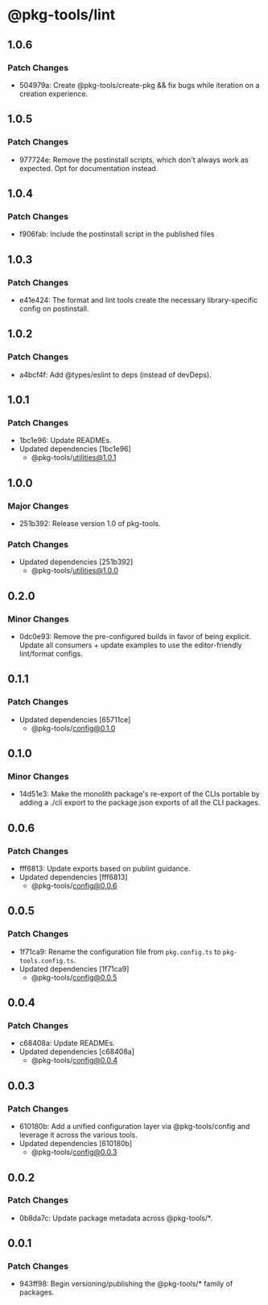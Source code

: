 # @pkg-tools/lint

## 1.0.6

### Patch Changes

- 504979a: Create @pkg-tools/create-pkg && fix bugs while iteration on a creation experience.

## 1.0.5

### Patch Changes

- 977724e: Remove the postinstall scripts, which don't always work as expected. Opt for documentation instead.

## 1.0.4

### Patch Changes

- f906fab: Include the postinstall script in the published files

## 1.0.3

### Patch Changes

- e41e424: The format and lint tools create the necessary library-specific config on postinstall.

## 1.0.2

### Patch Changes

- a4bcf4f: Add @types/eslint to deps (instead of devDeps).

## 1.0.1

### Patch Changes

- 1bc1e96: Update READMEs.
- Updated dependencies [1bc1e96]
  - @pkg-tools/utilities@1.0.1

## 1.0.0

### Major Changes

- 251b392: Release version 1.0 of pkg-tools.

### Patch Changes

- Updated dependencies [251b392]
  - @pkg-tools/utilities@1.0.0

## 0.2.0

### Minor Changes

- 0dc0e93: Remove the pre-configured builds in favor of being explicit. Update all consumers + update examples to use the editor-friendly lint/format configs.

## 0.1.1

### Patch Changes

- Updated dependencies [65711ce]
  - @pkg-tools/config@0.1.0

## 0.1.0

### Minor Changes

- 14d51e3: Make the monolith package's re-export of the CLIs portable by adding a ./cli export to the package.json exports of all the CLI packages.

## 0.0.6

### Patch Changes

- fff6813: Update exports based on publint guidance.
- Updated dependencies [fff6813]
  - @pkg-tools/config@0.0.6

## 0.0.5

### Patch Changes

- 1f71ca9: Rename the configuration file from `pkg.config.ts` to `pkg-tools.config.ts`.
- Updated dependencies [1f71ca9]
  - @pkg-tools/config@0.0.5

## 0.0.4

### Patch Changes

- c68408a: Update READMEs.
- Updated dependencies [c68408a]
  - @pkg-tools/config@0.0.4

## 0.0.3

### Patch Changes

- 610180b: Add a unified configuration layer via @pkg-tools/config and leverage it across the various tools.
- Updated dependencies [610180b]
  - @pkg-tools/config@0.0.3

## 0.0.2

### Patch Changes

- 0b8da7c: Update package metadata across @pkg-tools/\*.

## 0.0.1

### Patch Changes

- 943ff98: Begin versioning/publishing the @pkg-tools/\* family of packages.
